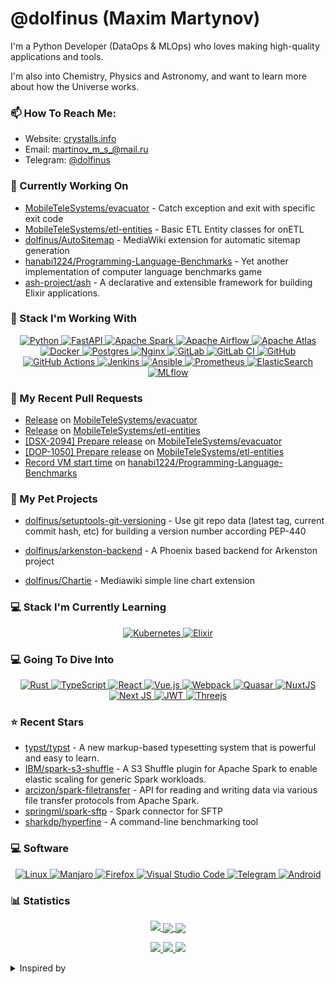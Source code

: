 # @dolfinus (Maxim Martynov)

I'm a Python Developer (DataOps & MLOps) who loves making high-quality applications and tools.

I'm also into Chemistry, Physics and Astronomy, and want to learn more about how the Universe works.

### 📫 How To Reach Me:

- Website: [crystalls.info](https://crystalls.info/)
- Email: [martinov_m_s_@mail.ru](mailto:martinov_m_s_@mail.ru)
- Telegram: [@dolfinus](https://t.me/dolfinus)

### 👷 Currently Working On


- [MobileTeleSystems/evacuator](https://github.com/MobileTeleSystems/evacuator) - Catch exception and exit with specific exit code
- [MobileTeleSystems/etl-entities](https://github.com/MobileTeleSystems/etl-entities) - Basic ETL Entity classes for onETL
- [dolfinus/AutoSitemap](https://github.com/dolfinus/AutoSitemap) - MediaWiki extension for automatic sitemap generation
- [hanabi1224/Programming-Language-Benchmarks](https://github.com/hanabi1224/Programming-Language-Benchmarks) - Yet another implementation of computer language benchmarks game
- [ash-project/ash](https://github.com/ash-project/ash) - A declarative and extensible framework for building Elixir applications.

### 💼 Stack I'm Working With

<a href="https://github.com/Ileriayo/markdown-badges">
  <p align="center">
    <img alt="Python" src="https://img.shields.io/badge/python-3670A0?style=for-the-badge&logo=python&logoColor=ffdd54"/>
    <img alt="FastAPI" src="https://img.shields.io/badge/FastAPI-005571?style=for-the-badge&logo=fastapi"/>
    <img alt="Apache Spark" src="https://img.shields.io/badge/Apache%20Spark-C71A36?style=for-the-badge&logo=Apache%20Spark&logoColor=white"/>
    <img alt="Apache Airflow" src="https://img.shields.io/badge/Apache%20Airflow-017CEE?style=for-the-badge&logo=Apache%20Airflow&logoColor=white"/>
    <img alt="Apache Atlas" src="https://img.shields.io/badge/Apache%20Atlas-019884?style=for-the-badge&logo=Apache%20Atlas&logoColor=white"/>
    <img alt="Docker" src="https://img.shields.io/badge/docker-%230db7ed.svg?style=for-the-badge&logo=docker&logoColor=white"/>
    <img alt="Postgres" src="https://img.shields.io/badge/postgres-%23316192.svg?style=for-the-badge&logo=postgresql&logoColor=white"/>
    <img alt="Nginx" src="https://img.shields.io/badge/nginx-%23009639.svg?style=for-the-badge&logo=nginx&logoColor=white"/>
    <img alt="GitLab" src="https://img.shields.io/badge/gitlab-%23181717.svg?style=for-the-badge&logo=gitlab&logoColor=white"/>
    <img alt="GitLab CI" src="https://img.shields.io/badge/GitLabCI-%23181717.svg?style=for-the-badge&logo=gitlab&logoColor=white"/>
    <img alt="GitHub" src="https://img.shields.io/badge/github-%23121011.svg?style=for-the-badge&logo=github&logoColor=white"/>
    <img alt="GitHub Actions" src="https://img.shields.io/badge/githubactions-%232671E5.svg?style=for-the-badge&logo=githubactions&logoColor=white"/>
    <img alt="Jenkins" src="https://img.shields.io/badge/jenkins-%232C5263.svg?style=for-the-badge&logo=jenkins&logoColor=white"/>
    <img alt="Ansible" src="https://img.shields.io/badge/ansible-%231A1918.svg?style=for-the-badge&logo=ansible&logoColor=white"/>
    <img alt="Prometheus" src="https://img.shields.io/badge/Prometheus-E95420?style=for-the-badge&logo=prometheus&logoColor=white"/>
    <img alt="ElasticSearch" src="https://img.shields.io/badge/-ElasticSearch-005571?style=for-the-badge&logo=elasticsearch"/>
    <img alt="MLflow" src="https://img.shields.io/badge/MLflow-0193e1?style=for-the-badge&logo=MLflow&logoColor=white"/>
  </p>
</a>

### 🔨 My Recent Pull Requests


- [Release](https://github.com/MobileTeleSystems/evacuator/pull/6) on [MobileTeleSystems/evacuator](https://github.com/MobileTeleSystems/evacuator)
- [Release](https://github.com/MobileTeleSystems/etl-entities/pull/8) on [MobileTeleSystems/etl-entities](https://github.com/MobileTeleSystems/etl-entities)
- [[DSX-2094] Prepare release](https://github.com/MobileTeleSystems/evacuator/pull/5) on [MobileTeleSystems/evacuator](https://github.com/MobileTeleSystems/evacuator)
- [[DOP-1050] Prepare release](https://github.com/MobileTeleSystems/etl-entities/pull/7) on [MobileTeleSystems/etl-entities](https://github.com/MobileTeleSystems/etl-entities)
- [Record VM start time](https://github.com/hanabi1224/Programming-Language-Benchmarks/pull/351) on [hanabi1224/Programming-Language-Benchmarks](https://github.com/hanabi1224/Programming-Language-Benchmarks)

### 🌱 My Pet Projects
- [dolfinus/setuptools-git-versioning](https://github.com/dolfinus/setuptools-git-versioning) - Use git repo data (latest tag, current commit hash, etc) for building a version number according PEP-440 
                                       

- [dolfinus/arkenston-backend](https://github.com/dolfinus/arkenston-backend) - A Phoenix based backend for Arkenston project
- [dolfinus/Chartie](https://github.com/dolfinus/Chartie) - Mediawiki simple line chart extension

### 💻 Stack I'm Currently Learning

<a href="https://github.com/Ileriayo/markdown-badges">
  <p align="center">
    <img alt="Kubernetes" src="https://img.shields.io/badge/kubernetes-%23326ce5.svg?style=for-the-badge&logo=kubernetes&logoColor=white"/>
    <img alt="Elixir" src="https://img.shields.io/badge/elixir-%234B275F.svg?style=for-the-badge&logo=elixir&logoColor=white"/>
  </p>
</a>

### 💻 Going To Dive Into

<a href="https://github.com/Ileriayo/markdown-badges">
  <p align="center">
      <img alt="Rust" src="https://img.shields.io/badge/rust-%23000000.svg?style=for-the-badge&logo=rust&logoColor=white"/>
      <img alt="TypeScript" src="https://img.shields.io/badge/typescript-%23007ACC.svg?style=for-the-badge&logo=typescript&logoColor=white)"/>
      <img alt="React" src="https://img.shields.io/badge/react-%2320232a.svg?style=for-the-badge&logo=react&logoColor=%2361DAFB"/>
      <img alt="Vue.js" src="https://img.shields.io/badge/vuejs-%2335495e.svg?style=for-the-badge&logo=vuedotjs&logoColor=%234FC08D"/>
      <img alt="Webpack" src="https://img.shields.io/badge/webpack-%238DD6F9.svg?style=for-the-badge&logo=webpack&logoColor=black"/>
      <img alt="Quasar" src="https://img.shields.io/badge/Quasar-16B7FB?style=for-the-badge&logo=quasar&logoColor=black"/>
      <img alt="NuxtJS" src="https://img.shields.io/badge/Nuxt-black?style=for-the-badge&logo=nuxt.js&logoColor=white"/>
      <img alt="Next JS" src="https://img.shields.io/badge/Next-black?style=for-the-badge&logo=next.js&logoColor=white"/>
      <img alt="JWT" src="https://img.shields.io/badge/JWT-black?style=for-the-badge&logo=JSON%20web%20tokens"/>
      <img alt="Threejs" src="https://img.shields.io/badge/threejs-black?style=for-the-badge&logo=three.js&logoColor=white"/>
  </p>
</a>

### ⭐ Recent Stars


- [typst/typst](https://github.com/typst/typst) - A new markup-based typesetting system that is powerful and easy to learn.
- [IBM/spark-s3-shuffle](https://github.com/IBM/spark-s3-shuffle) - A S3 Shuffle plugin for Apache Spark to enable elastic scaling for generic Spark workloads.
- [arcizon/spark-filetransfer](https://github.com/arcizon/spark-filetransfer) - API for reading and writing data via various file transfer protocols from Apache Spark.
- [springml/spark-sftp](https://github.com/springml/spark-sftp) - Spark connector for SFTP
- [sharkdp/hyperfine](https://github.com/sharkdp/hyperfine) - A command-line benchmarking tool

### 💻 Software

<a href="https://github.com/Ileriayo/markdown-badges">
  <p align="center">
      <img alt="Linux" src="https://img.shields.io/badge/Linux-FCC624?style=for-the-badge&logo=linux&logoColor=black"/>
      <img alt="Manjaro" src="https://img.shields.io/badge/Manjaro-35BF5C?style=for-the-badge&logo=Manjaro&logoColor=white"/>
      <img alt="Firefox" src="https://img.shields.io/badge/Firefox-FF7139?style=for-the-badge&logo=Firefox-Browser&logoColor=white"/>
      <img alt="Visual Studio Code" src="https://img.shields.io/badge/Visual%20Studio%20Code-0078d7.svg?style=for-the-badge&logo=visual-studio-code&logoColor=white"/>
      <img alt="Telegram" src="https://img.shields.io/badge/Telegram-2CA5E0?style=for-the-badge&logo=telegram&logoColor=white"/>
      <img alt="Android" src="https://img.shields.io/badge/Android-3DDC84?style=for-the-badge&logo=android&logoColor=white"/>
  </p>
</a>

### 📊 Statistics

<a href="https://github.com/vn7n24fzkq/github-profile-summary-cards">
    <p align="center">
        <img src="https://github-profile-summary-cards.vercel.app/api/cards/profile-details?username=dolfinus&theme=github_dark">
        <img align="center" src="https://github-profile-summary-cards.vercel.app/api/cards/stats?username=dolfinus&theme=github_dark">
        <img align="center" src="https://github-profile-summary-cards.vercel.app/api/cards/productive-time?username=dolfinus&theme=github_dark"><br>
    </p>
</a>

<p align="center">
    <a href="https://wakatime.com/@dolfinus">
      <img src="https://wakatime.com/badge/user/847d9477-bdf4-4be9-9660-993eb1665dc7.svg">
    </a>
    <a href="https://github.com/antonkomarev/github-profile-views-counter">
      <img src="https://komarev.com/ghpvc/?username=dolfinus&style=flat-square&label=Views"/>
    </a>
    <a href="https://yhype.me/">
      <img src="https://hit.yhype.me/github/profile?user_id=4661021"/>
    </a>
</p>

<details>
  <summary>Inspired by</summary>
  <ul>
    <li><a href="https://github.com/maximousblk/maximousblk">@maximousblk</a> Github profile</li>
    <li><a href="https://github.com/coderjojo/creative-profile-readme">Awesome Developer Profile</a> repo</li>
    <li><a href="https://github.com/abhisheknaiidu/awesome-github-profile-readme">Awesome GitHub Profile README</a> repo</li>
    <li><a href="https://habr.com/ru/post/649363/">Creating a profile README file on GitHub</a> article</li>
  </ul>
</details>
